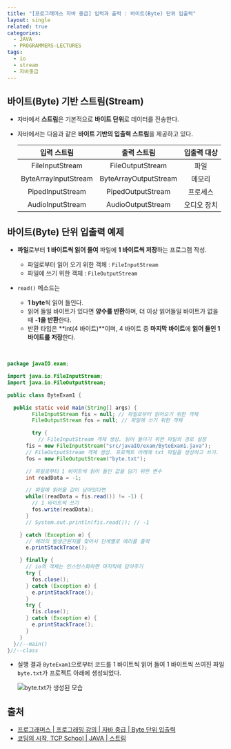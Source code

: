 ```yaml
---
title: "[프로그래머스 자바 중급] 입력과 출력 : 바이트(Byte) 단위 입출력"
layout: single
related: true
categories:
  - JAVA
  - PROGRAMMERS-LECTURES
tags:
  - io
  - stream
  - 자바중급
---
```


## 바이트(Byte) 기반 스트림(Stream)
- 자바에서 **스트림**은 기본적으로 **바이트 단위**로 데이터를 전송한다.

- 자바에서는 다음과 같은 **바이트 기반의 입출력 스트림**을 제공하고 있다.
  
  | 입력 스트림 | 출력 스트림 | 입출력 대상 |
  |:----------:|:-----------:|:----------:|
  | FileInputStream | FileOutputStream | 파일 |
  | ByteArrayInputStream | ByteArrayOutputStream | 메모리 |
  | PipedInputStream | PipedOutputStream | 프로세스 |
  | AudioInputStream | AudioOutputStream | 오디오 장치 |
  
## 바이트(Byte) 단위 입출력 예제
- **파일**로부터 **1 바이트씩 읽어 들여** 파일에 **1 바이트씩 저장**하는 프로그램 작성.
  - 파일로부터 읽어 오기 위한 객체 : `FileInputStream`
  - 파일에 쓰기 위한 객체 : `FileOutputStream`

- `read()` 메소드는 
  - **1 byte**씩 읽어 들인다. 
  - 읽어 들일 바이트가 있다면 **양수를 반환**하며, 더 이상 읽어들일 바이트가 없을 때 **-1을 반환**한다.
  - 반환 타입은 **int(4 바이트)**이며, 4 바이트 중 **마지막 바이트**에 **읽어 들인 1 바이트를 저장**한다.

<br/>


  ```java
  package javaIO.exam;

  import java.io.FileInputStream;
  import java.io.FileOutputStream;

  public class ByteExam1 {

    public static void main(String[] args) {
          FileInputStream fis = null; // 파일로부터 읽어오기 위한 객체
          FileOutputStream fos = null; // 파일에 쓰기 위한 객체

          try {
            // FileInputStream 객체 생성. 읽어 들이기 위한 파일의 경로 설정
        fis = new FileInputStream("src/javaIO/exam/ByteExam1.java");
        // FileOutputStream 객체 생성. 프로젝트 아래에 txt 파일을 생성하고 쓰기.
        fos = new FileOutputStream("byte.txt");

        // 파일로부터 1 바이트씩 읽어 들인 값을 담기 위한 변수
        int readData = -1;

        // 파일에 읽어올 값이 남아있다면
        while((readData = fis.read()) != -1) {
          // 1 바이트씩 쓰기
          fos.write(readData);
        }
        // System.out.println(fis.read()); // -1

      } catch (Exception e) {
        // 에러의 발생근원지를 찾아서 단계별로 에러를 출력
        e.printStackTrace();

      } finally {
        // io의 객체는 인스턴스화하면 마지막에 닫아주기
        try {
          fos.close();
        } catch (Exception e) {
          e.printStackTrace();
        }
        try {
          fis.close();
        } catch (Exception e) {
          e.printStackTrace();
        }
      }
    }//--main()    
  }//--class
  ```

- 실행 결과 `ByteExam1`으로부터 코드를 1 바이트씩 읽어 들여 1 바이트씩 쓰여진 파일 `byte.txt`가 프로젝트 아래에 생성되었다.

  ![byte.txt가 생성된 모습]()
  

  
## 출처
- [프로그래머스 \| 프로그래밍 강의 \| 자바 중급 \| Byte 단위 입출력](https://programmers.co.kr/learn/courses/9/lessons/267)
- [코딩의 시작, TCP School \| JAVA \| 스트림](https://www.tcpschool.com/java/java_io_stream)
